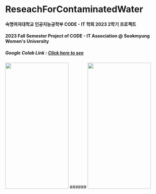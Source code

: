 # ReseachForContaminatedWater

#### 숙명여자대학교 인공지능공학부 CODE - IT 학회 2023 2학기 프로젝트
#### 2023 Fall Semester Project of CODE - IT Association @ Sookmyung Women's University

##### Google Colab Link : [Click here to see](https://colab.research.google.com/drive/1bVtheUJNO25rPc89fACe9mevZ3mSk65A?usp=sharing)


<img src="https://github.com/user-attachments/assets/90135fc6-b181-4308-a2ae-ae3586327751"  width="200" height="400"/>
###### 
<img src="https://github.com/user-attachments/assets/83a17491-f703-4d46-b78d-c4b807f70b4c"  width="200" height="400"/>


